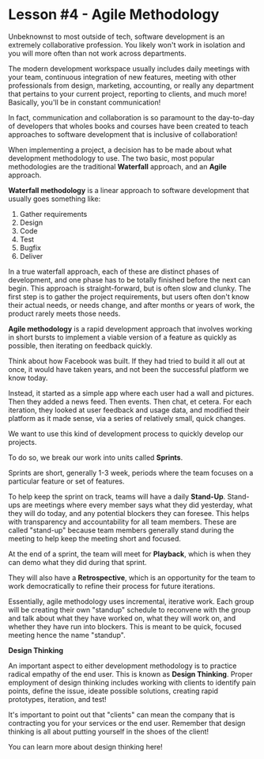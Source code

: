 # Lesson \#4 - Agile Methodology

Unbeknownst to most outside of tech, software development is an extremely collaborative profession. You likely won't work in isolation and you will more often than not work across departments.

The modern development workspace usually includes daily meetings with your team, continuous integration of new features, meeting with other professionals from design, marketing, accounting, or really any department that pertains to your current project, reporting to clients, and much more! Basically, you'll be in constant communication! 

In fact, communication and collaboration is so paramount to the day-to-day of developers that wholes books and courses have been created to teach approaches to software development that is inclusive of collaboration!

When implementing a project, a decision has to be made about what development methodology to use. The two basic, most popular methodologies are the traditional **Waterfall** approach, and an **Agile** approach.

**Waterfall methodology** is a linear approach to software development that usually goes something like:

1. Gather requirements
2. Design
3. Code
4. Test
5. Bugfix
6. Deliver

In a true waterfall approach, each of these are distinct phases of development, and one phase has to be totally finished before the next can begin. This approach is straight-forward, but is often slow and clunky. The first step is to gather the project requirements, but users often don't know their actual needs, or needs change, and after months or years of work, the product rarely meets those needs.

**Agile methodology** is a rapid development approach that involves working in short bursts to implement a viable version of a feature as quickly as possible, then iterating on feedback quickly.

Think about how Facebook was built. If they had tried to build it all out at once, it would have taken years, and not been the successful platform we know today.

Instead, it started as a simple app where each user had a wall and pictures. Then they added a news feed. Then events. Then chat, et cetera. For each iteration, they looked at user feedback and usage data, and modified their platform as it made sense, via a series of relatively small, quick changes.

We want to use this kind of development process to quickly develop our projects.

To do so, we break our work into units called **Sprints**.

Sprints are short, generally 1-3 week, periods where the team focuses on a particular feature or set of features.

To help keep the sprint on track, teams will have a daily **Stand-Up**. Stand-ups are meetings where every member says what they did yesterday, what they will do today, and any potential blockers they can foresee. This helps with transparency and accountability for all team members. These are called "stand-up" because team members generally stand during the meeting to help keep the meeting short and focused.

At the end of a sprint, the team will meet for **Playback**, which is when they can demo what they did during that sprint.

They will also have a **Retrospective**, which is an opportunity for the team to work democratically to refine their process for future iterations.

Essentially, agile methodology uses incremental, iterative work. Each group will be creating their own "standup" schedule to reconvene with the group and talk about what they have worked on, what they will work on, and whether they have run into blockers. This is meant to be quick, focused meeting hence the name "standup".

**Design Thinking**

An important aspect to either development methodology is to practice radical empathy of the end user. This is known as **Design Thinking**. Proper employment of design thinking includes working with clients to identify pain points, define the issue, ideate possible solutions, creating rapid prototypes, iteration, and test!

It's important to point out that "clients" can mean the company that is contracting you for your services or the end user. Remember that design thinking is all about putting yourself in the shoes of the client!

You can learn more about design thinking <a src='https://dzone.com/articles/creating-better-software-through-design-thinking'>here</a>!